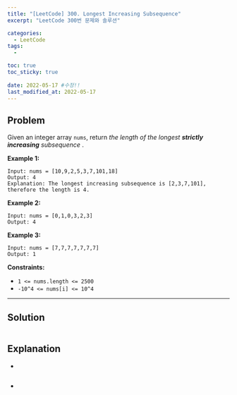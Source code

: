 ```yaml
---
title: "[LeetCode] 300. Longest Increasing Subsequence"
excerpt: "LeetCode 300번 문제와 솔루션"

categories:
  - LeetCode
tags:
  - 

toc: true
toc_sticky: true
 
date: 2022-05-17 #수정!!
last_modified_at: 2022-05-17
---
```

## **Problem**
Given an integer array `nums`, return *the length of the longest **strictly increasing** 
subsequence*
.

**Example 1:**
```
Input: nums = [10,9,2,5,3,7,101,18]
Output: 4
Explanation: The longest increasing subsequence is [2,3,7,101], therefore the length is 4.
```
**Example 2:**
```
Input: nums = [0,1,0,3,2,3]
Output: 4
```
**Example 3:**
```
Input: nums = [7,7,7,7,7,7,7]
Output: 1
```
**Constraints:**
- `1 <= nums.length <= 2500`
- `-10^4 <= nums[i] <= 10^4`

---
## **Solution**
```java

```
## **Explanation**
- 
```java

```
- 
```java

```